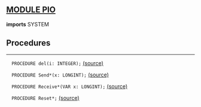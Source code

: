 
## [MODULE PIO](https://github.com/io-core/System/blob/main/PIO.Mod)

  **imports** SYSTEM
## Procedures
---

`  PROCEDURE del(i: INTEGER);` [(source)](https://github.com/io-core/System/blob/main/PIO.Mod#L15)


`  PROCEDURE Send*(x: LONGINT);` [(source)](https://github.com/io-core/System/blob/main/PIO.Mod#L20)


`  PROCEDURE Receive*(VAR x: LONGINT);` [(source)](https://github.com/io-core/System/blob/main/PIO.Mod#L29)


`  PROCEDURE Reset*;` [(source)](https://github.com/io-core/System/blob/main/PIO.Mod#L41)

